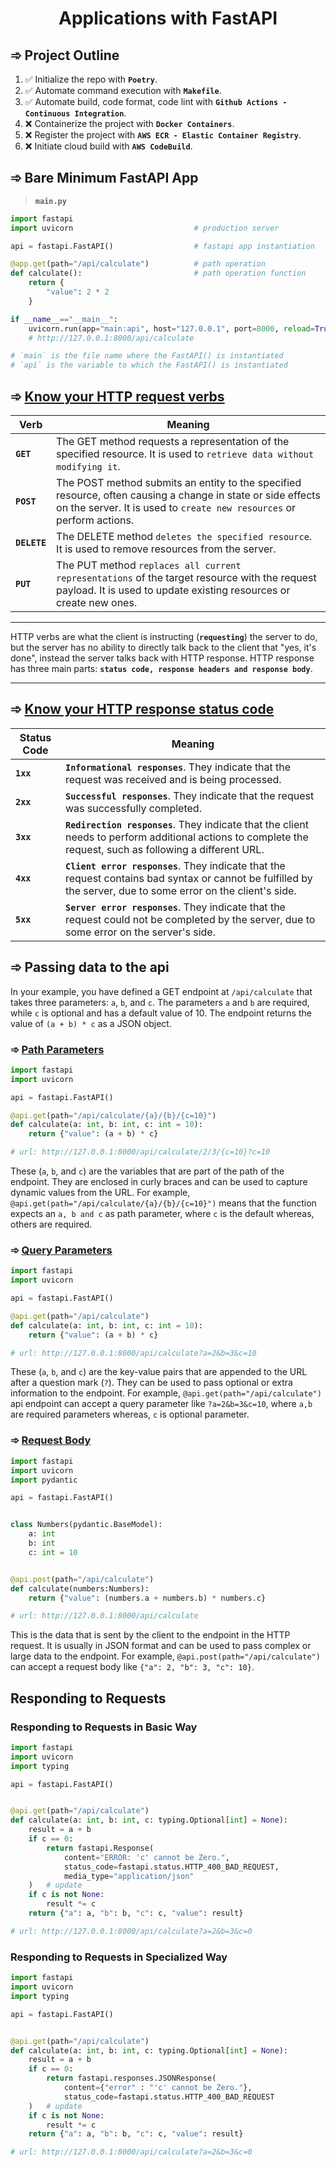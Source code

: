 <h1 align="center">Applications with FastAPI</h1>

<h2 align="left">➾ Project Outline</h2>

1. ✅ Initialize the repo with **`Poetry`**.
2. ✅ Automate command execution with **`Makefile`**.
3. ✅ Automate build, code format, code lint with **`Github Actions - Continuous Integration`**.
4. ❌ Containerize the project with **`Docker Containers`**.
5. ❌ Register the project with **`AWS ECR - Elastic Container Registry`**.
6. ❌ Initiate cloud build with **`AWS CodeBuild`**.

<h2 align="left">➾ Bare Minimum FastAPI App</h2>

> **`main.py`**

```python
import fastapi
import uvicorn                           # production server

api = fastapi.FastAPI()                  # fastapi app instantiation

@app.get(path="/api/calculate")          # path operation
def calculate():                         # path operation function
    return {
        "value": 2 * 2
    }

if __name__=="__main__":
    uvicorn.run(app="main:api", host="127.0.0.1", port=8000, reload=True)
    # http://127.0.0.1:8000/api/calculate

# `main` is the file name where the FastAPI() is instantiated
# `api` is the variable to which the FastAPI() is instantiated
```

<h2 align="left">➾ <a href="https://developer.mozilla.org/en-US/docs/Web/HTTP/Methods" target="__blank">Know your HTTP request verbs</a></h2>

| Verb         | Meaning                                                                                                                                                                              |
| ------------ | ------------------------------------------------------------------------------------------------------------------------------------------------------------------------------------ |
| **`GET`**    | The GET method requests a representation of the specified resource. It is used to `retrieve data without modifying it`.                                                              |
| **`POST`**   | The POST method submits an entity to the specified resource, often causing a change in state or side effects on the server. It is used to `create new resources` or perform actions. |
| **`DELETE`** | The DELETE method `deletes the specified resource`. It is used to remove resources from the server.                                                                                  |
| **`PUT`**    | The PUT method `replaces all current representations` of the target resource with the request payload. It is used to update existing resources or create new ones.                   |

<hr>

HTTP verbs are what the client is instructing (**`requesting`**) the server to do, but the server has no ability to directly talk back to the client that "yes, it's done", instead the server talks back with HTTP response. HTTP response has three main parts: **`status code, response headers and response body`**.

<hr>

<h2 align="left">➾ <a href="https://httpstatuses.io/" target="__blank">Know your HTTP response status code</a></h2>

| Status Code | Meaning                                                                                                                                                        |
| ----------- | -------------------------------------------------------------------------------------------------------------------------------------------------------------- |
| **`1xx`**   | **`Informational responses`**. They indicate that the request was received and is being processed.                                                             |
| **`2xx`**   | **`Successful responses`**. They indicate that the request was successfully completed.                                                                         |
| **`3xx`**   | **`Redirection responses`**. They indicate that the client needs to perform additional actions to complete the request, such as following a different URL.     |
| **`4xx`**   | **`Client error responses`**. They indicate that the request contains bad syntax or cannot be fulfilled by the server, due to some error on the client's side. |
| **`5xx`**   | **`Server error responses`**. They indicate that the request could not be completed by the server, due to some error on the server's side.                     |

<h2 align="left">➾ Passing data to the api</h2>

In your example, you have defined a GET endpoint at `/api/calculate` that takes three parameters: `a`, `b`, and `c`. The parameters `a` and `b` are required, while `c` is optional and has a default value of 10. The endpoint returns the value of `(a + b) * c` as a JSON object.

<h3 align="left">➾ <a href="https://fastapi.tiangolo.com/tutorial/path-params/" target="__blank">Path Parameters</a></h3>

```python
import fastapi
import uvicorn

api = fastapi.FastAPI()

@api.get(path="/api/calculate/{a}/{b}/{c=10}")
def calculate(a: int, b: int, c: int = 10):
    return {"value": (a + b) * c}

# url: http://127.0.0.1:8000/api/calculate/2/3/{c=10}?c=10
```

These (`a`, `b`, and `c`) are the variables that are part of the path of the endpoint. They are enclosed in curly braces and can be used to capture dynamic values from the URL. For example, `@api.get(path="/api/calculate/{a}/{b}/{c=10}")` means that the function expects an `a, b and c` as path parameter, where `c` is the default whereas, others are required.

<h3 align="left">➾ <a href="https://fastapi.tiangolo.com/tutorial/query-params/" target="__blank">Query Parameters</a></h3>

```python
import fastapi
import uvicorn

api = fastapi.FastAPI()

@api.get(path="/api/calculate")
def calculate(a: int, b: int, c: int = 10):
    return {"value": (a + b) * c}

# url: http://127.0.0.1:8000/api/calculate?a=2&b=3&c=10
```

These (`a`, `b`, and `c`) are the key-value pairs that are appended to the URL after a question mark (`?`). They can be used to pass optional or extra information to the endpoint. For example, `@api.get(path="/api/calculate")` api endpoint can accept a query parameter like `?a=2&b=3&c=10`, where `a,b` are required parameters whereas, `c` is optional parameter.

<h3 align="left">➾ <a href="https://fastapi.tiangolo.com/tutorial/body/" target="__blank">Request Body</a></h3>

```python
import fastapi
import uvicorn
import pydantic

api = fastapi.FastAPI()


class Numbers(pydantic.BaseModel):
    a: int
    b: int
    c: int = 10


@api.post(path="/api/calculate")
def calculate(numbers:Numbers):
    return {"value": (numbers.a + numbers.b) * numbers.c}

# url: http://127.0.0.1:8000/api/calculate
```

This is the data that is sent by the client to the endpoint in the HTTP request. It is usually in JSON format and can be used to pass complex or large data to the endpoint. For example, `@api.post(path="/api/calculate")` can accept a request body like `{"a": 2, "b": 3, "c": 10}`.

<h2 align="left">Responding to Requests</h2>

<h3 align="left">Responding to Requests in Basic Way</h3>

```python
import fastapi
import uvicorn
import typing

api = fastapi.FastAPI()


@api.get(path="/api/calculate")
def calculate(a: int, b: int, c: typing.Optional[int] = None):
    result = a + b
    if c == 0:
        return fastapi.Response(
            content="ERROR: 'c' cannot be Zero.",
            status_code=fastapi.status.HTTP_400_BAD_REQUEST,
            media_type="application/json"
    )   # update
    if c is not None:
        result *= c
    return {"a": a, "b": b, "c": c, "value": result}

# url: http://127.0.0.1:8000/api/calculate?a=2&b=3&c=0
```

<h3 align="left">Responding to Requests in Specialized Way</h3>

```python
import fastapi
import uvicorn
import typing

api = fastapi.FastAPI()


@api.get(path="/api/calculate")
def calculate(a: int, b: int, c: typing.Optional[int] = None):
    result = a + b
    if c == 0:
        return fastapi.responses.JSONResponse(
            content={"error" : "'c' cannot be Zero."},
            status_code=fastapi.status.HTTP_400_BAD_REQUEST
    )   # update
    if c is not None:
        result *= c
    return {"a": a, "b": b, "c": c, "value": result}

# url: http://127.0.0.1:8000/api/calculate?a=2&b=3&c=0
```
